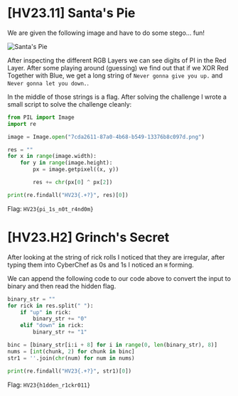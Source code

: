 # [HV23.11] Santa's Pie

We are given the following image and have to do some stego... fun!

![Santa's Pie](7cda2611-87a0-4b68-b549-13376b8c097d.png)

After inspecting the different RGB Layers we can see digits of PI in the Red Layer. After some playing around (guessing) we find out that if we XOR Red Together with Blue, we get a long string of `Never gonna give you up.` and `Never gonna let you down.`.

In the middle of those strings is a flag. After solving the challenge I wrote a small script to solve the challenge cleanly:

```py
from PIL import Image
import re

image = Image.open("7cda2611-87a0-4b68-b549-13376b8c097d.png")

res = ""
for x in range(image.width):
    for y in range(image.height):
        px = image.getpixel((x, y))

        res += chr(px[0] ^ px[2])

print(re.findall("HV23{.+?}", res)[0])
```

Flag: `HV23{pi_1s_n0t_r4nd0m}`

# [HV23.H2] Grinch's Secret
After looking at the string of rick rolls I noticed that they are irregular, after typing them into CyberChef as 0s and 1s I noticed an `H` forming.

We can append the following code to our code above to convert the input to binary and then read the hidden flag.

```py
binary_str = ""
for rick in res.split(" "):
    if "up" in rick:
        binary_str += "0"
    elif "down" in rick:
        binary_str += "1"

binc = [binary_str[i:i + 8] for i in range(0, len(binary_str), 8)]
nums = [int(chunk, 2) for chunk in binc]
str1 = ''.join(chr(num) for num in nums)

print(re.findall("HV23{.+?}", str1)[0])
```

Flag: `HV23{h1dden_r1ckr011}`